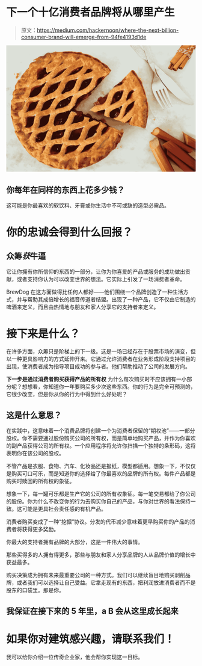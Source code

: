 # 下一个十亿消费者品牌将从哪里产生

> 原文：<https://medium.com/hackernoon/where-the-next-billion-consumer-brand-will-emerge-from-94fe4193d1de>

![](img/90dd62dd48ebd040f47f8bb2973daca7.png)

## 你每年在同样的东西上花多少钱？

这可能是你最喜欢的软饮料、牙膏或你生活中不可或缺的造型必需品。

# **你的忠诚会得到什么回报？**

## **众筹*获*牛逼**

它让你拥有你所信仰的东西的一部分，让你为你喜爱的产品或服务的成功做出贡献，或者支持你认为可以改变世界的想法。它实际上引发了一场消费者革命。

BrewDog 在这方面做得比任何人都好——他们围绕一个品牌创造了一种生活方式，并与帮助其成倍增长的福音传道者结盟。出现了一种产品，它不仅由它制造的啤酒来定义，而且由热情地与朋友和家人分享它的支持者来定义。

# **接下来是什么？**

在许多方面，众筹只是阶梯上的下一级。这是一场已经存在于股票市场的演变，但以一种更具影响力的方式延伸开来。它通过允许消费者在业务形成阶段支持项目的出现，使消费者成为指导项目成功的参与者。他们帮助推动了公司的发展方向。

**下一步是通过消费者购买获得产品的所有权** 为什么每次购买时不应该拥有一小部分呢？想想看，你知道你一年要购买多少次这些东西。你的行为是完全可预测的，它很少改变，但是你从你的行为中得到什么好处呢？

## **这是什么意思？**

在实践中，这意味着一个消费品牌将创建一个为消费者保留的“期权池”——一部分股权。你不需要通过股份购买公司的所有权，而是简单地购买产品，并作为你喜欢的副产品获得公司的所有权。一个应用程序将允许你扫描一个独特的条形码，这将表明你在该公司的股权。

不管产品是衣服、食物、汽车、化妆品还是报纸，模型都适用。想象一下，不仅仅是购买可口可乐，而是知道你的选择给了你最喜欢的品牌的所有权。每件产品都是购买时赎回的所有权的象征。

想象一下，每一罐可乐都是生产它的公司的所有权象征。每一笔交易都给了你公司的股份。你为什么不改变你的行为去购买你自己的产品，与你对世界的看法保持一致。这可能是更具社会责任感的有机产品。

消费者购买变成了一种“挖掘”协议。分发的代币减少意味着更早购买你的产品的消费者将获得更多奖励。

你最大的支持者拥有品牌的大部分，这是一件伟大的事情。

那些买得多的人拥有得更多，那些与朋友和家人分享品牌的人从品牌价值的增长中获益最多。

购买决策成为拥有未来最重要公司的一种方式。我们可以继续盲目地购买剥削品牌，或者我们可以选择让自己受益。它拿走现有的东西，把利润放进消费者而不是股东的口袋里。那是你。

## **我保证在接下来的 5 年里，a B 会从这里成长起来**

# **如果你对建筑感兴趣，请联系我们！**

我可以给你介绍一位传奇企业家，他会帮你实现这一目标。